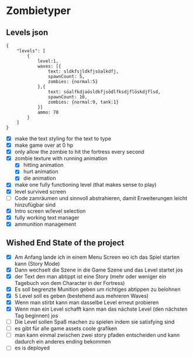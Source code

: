 # Zombietyper

## Levels json

```
{
    "levels": [
        {
            level:1,
            waves: [{
                text: sldkfsjldkfjsöalkdfj,
                spawnCount: 5,
                zombies: {normal:5}
            },{
                text: söalfkdjaösldkfjsödlfksdjflöskdjflsd,
                spawnCount: 10,
                zombies: {normal:9, tank:1}
            }]
            ammo: 70
        }
    ]
}
```

-   [x] make the text styling for the text to type
-   [x] make game over at 0 hp
-   [x] only allow the zombie to hit the fortress every second
-   [x] zombie texture with running animation
    -   [x] hitting animation
    -   [x] hurt animation
    -   [x] die animation
-   [x] make one fully functioning level (that makes sense to play)
-   [x] level survived screen
-   [ ] Code zamräumen und sinnvoll abstrahieren, damit Erweiterungen leicht hinzufügbar sind
-   [x] Intro screen w/level selection
-   [x] fully working text manager
-   [x] ammunition management

## Wished End State of the project

-   [x] Am Anfang lande ich in einem Menu Screen wo ich das Spiel starten kann (Story Mode)
-   [x] Dann wechselt die Szene in die Game Szene und das Level startet jos
-   [x] der Text den man abtippt ist eine Story (mehr oder weniger ein Tagebuch von dem Character in der Fortress)
-   [x] Es soll begrenzte Munition geben um richtiges abtippen zu belohnen
-   [x] 5 Level soll es geben (bestehend aus mehreren Waves)
-   [x] Wenn man stirbt kann man dasselbe Level erneut probieren
-   [x] Wenn man ein Level schafft kann man das nächste Level (den nächsten Tag beginnen) jos
-   [ ] Die Level sollen Spaß machen zu spielen indem sie satisfying sind
-   [ ] es gibt für alle game assets coole grafiken
-   [ ] man kann einmal zwischen zwei story pfaden entscheiden und kann dadurch ein anderes ending bekommen
-   [ ] es is deployed
